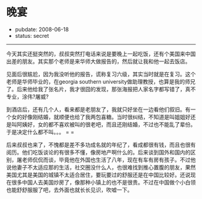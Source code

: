 # 晚宴

- pubdate: 2008-06-18
- status: secret

--------------------------


今天其实还挺突然的，叔叔突然打电话来说是要晚上一起吃饭，还有个美国来中国出差的朋友。其实那个老师是来华师大做报告的，然后就让我和他一起去饭店。

见面后很尴尬，因为我没听他的报告，谎称复习六级，其实当时就是在复习。这个老师是华师毕业的，在georgia southern university做助理教授，也算是我的师兄了。后来他给我了张名片，我才很囧的发现，那张海报把人家名字都写错了，真不专业，涂伟?屠威?

到酒店后，还有几个人，看来都是老朋友了，我就只好坐在一边看他们叙旧。有一个女的好像刚结婚，就顺便也给了我两包喜糖。当时很纠结，不知道是叫姐姐好还是叫阿姨好，女的都不喜欢被叫的很老吧，而且还刚结婚，不过也不能乱了辈份。于是决定什么都不叫。。。 = =

后来叔叔也来了，不愧都是差不多功成名就的年纪了，看成都很有钱，而且也很有阅历。他们吃饭谈论的有很多不懂，像房地产啊什么的。后来谈到国外和国内的区别，屠老师侃侃而谈，毕竟他在外国也生活了八年，现在有车有房有孩子。不过他说他妻子不太适应那的生活，社交圈没什么人，也很难找到推心置腹的朋友，果然美国尤其是美国的城镇不太适合居住，要玩要过的舒服还是在中国比较好。还说现在很多中国人去美国炒房了，像那种小镇上的也不是很贵。不过在中国做个小白领也能舒舒服服了吧，去外面也就长长见识，吹嘘一下。
